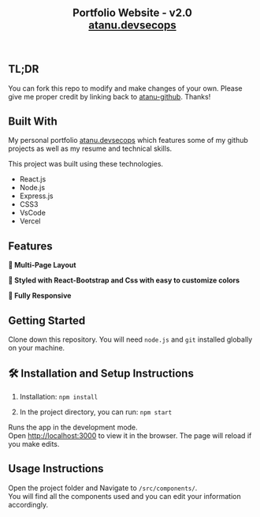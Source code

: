 <h2 align="center">
  Portfolio Website - v2.0<br/>
  <a href="https://atanu-biswas-devsecops.vercel.app/" target="_blank">atanu.devsecops</a>
</h2>

<br/>

## TL;DR

You can fork this repo to modify and make changes of your own. Please give me proper credit by linking back to [atanu-github](https://github.com/Atanub707/Atanu--DevSecOp-Portfolio). Thanks!

## Built With

My personal portfolio <a href="https://atanu-biswas-devsecops.vercel.app/" target="_blank">atanu.devsecops</a> which features some of my github projects as well as my resume and technical skills.<br/>

This project was built using these technologies.

- React.js
- Node.js
- Express.js
- CSS3
- VsCode
- Vercel

## Features

**📖 Multi-Page Layout**

**🎨 Styled with React-Bootstrap and Css with easy to customize colors**

**📱 Fully Responsive**

## Getting Started

Clone down this repository. You will need `node.js` and `git` installed globally on your machine.

## 🛠 Installation and Setup Instructions

1. Installation: `npm install`

2. In the project directory, you can run: `npm start`

Runs the app in the development mode.\
Open [http://localhost:3000](http://localhost:3000) to view it in the browser.
The page will reload if you make edits.

## Usage Instructions

Open the project folder and Navigate to `/src/components/`. <br/>
You will find all the components used and you can edit your information accordingly.